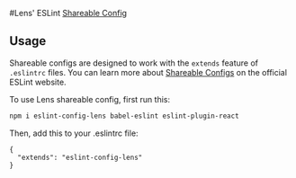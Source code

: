 #Lens' ESLint [Shareable Config](http://eslint.org/docs/developer-guide/shareable-configs)

## Usage

Shareable configs are designed to work with the `extends` feature of `.eslintrc` files.
You can learn more about
[Shareable Configs](http://eslint.org/docs/developer-guide/shareable-configs) on the
official ESLint website.

To use Lens shareable config, first run this:

```bash
npm i eslint-config-lens babel-eslint eslint-plugin-react
```

Then, add this to your .eslintrc file:

```
{
  "extends": "eslint-config-lens"
}
```
